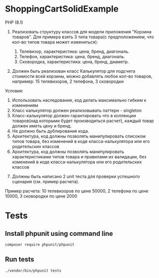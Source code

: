 # ShoppingCartSolidExample

PHP (8.1)

1. Реализовать структуру классов для модели приложения "Корзина товаров". Для примера взять 3 типа товара(с предположением, что кол-во типов товара может измениться):
	1) Телевизор, характеристика: цена, бренд, диагональ.
	2) Телефон, характеристика: цена, бренд, диагональ.
	3) Сковородка, характеристика: цена, бренд, диаметр.


2. Должен быть реализован класс Калькулятор для подсчета стоимости всей корзины, можно добавлять любое кол-во товаров, например:
15 телевизоров, 2 телефона, 3 сковородки

Условия:
1) Использовать наследование, код делать максимально гибким к изменениям
2) Класс калькулятор должен реализовывать паттерн - singleton 
3) Класс-калькулятор должен гарантировать что в коллекции товаров(над которыми будет производиться расчет), каждый товар должен иметь цену и бренд.
4) Не должно быть дублирования кода.
5) Архитектура, код должны позволять манипулировать списоком типов товара, без изменений в коде класса-калькулятора или его родительских классов
6) Архитектура, код должны позволять манипулировать характеристиками типов товара и правилами их валидации, без изменений в коде класса-калькулятора или его родительских классов
7. Должны быть написано 2 unit теста для проверки успешного сценария (см. пример расчета).


Пример расчета:
10 телевизоров по цене 50000, 2 телефона по цене 10000, 3 сковородки по цене 2000

# Tests

## Install phpunit using command line
`composer require phpunit/phpunit`
## Run tests
`./vendor/bin/phpunit tests`